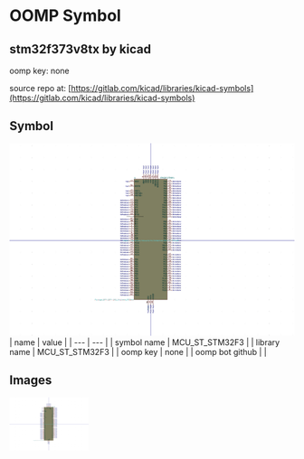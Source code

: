 # OOMP Symbol  
## stm32f373v8tx  by kicad  
  
oomp key: none  
  
source repo at: [https://gitlab.com/kicad/libraries/kicad-symbols](https://gitlab.com/kicad/libraries/kicad-symbols)  
## Symbol  
  
[![working.png](working_600.png)](working.png)  
| name | value | 
| --- | --- | 
| symbol name | MCU_ST_STM32F3 | 
| library name | MCU_ST_STM32F3 | 
| oomp key | none | 
| oomp bot github |  | 
## Images  
  
[![working.png](working_140.png)](working.png)  
